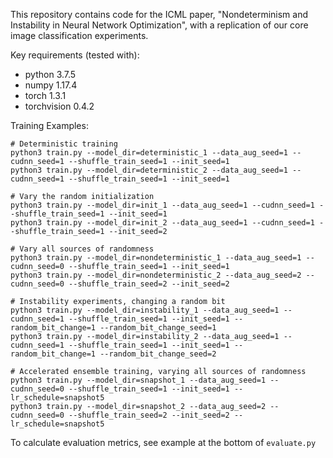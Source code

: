 This repository contains code for the ICML paper,
"Nondeterminism and Instability in Neural Network Optimization",
with a replication of our core image classification experiments.

Key requirements (tested with):
- python 3.7.5
- numpy 1.17.4
- torch 1.3.1
- torchvision 0.4.2


Training Examples:

```
# Deterministic training
python3 train.py --model_dir=deterministic_1 --data_aug_seed=1 --cudnn_seed=1 --shuffle_train_seed=1 --init_seed=1
python3 train.py --model_dir=deterministic_2 --data_aug_seed=1 --cudnn_seed=1 --shuffle_train_seed=1 --init_seed=1

# Vary the random initialization
python3 train.py --model_dir=init_1 --data_aug_seed=1 --cudnn_seed=1 --shuffle_train_seed=1 --init_seed=1
python3 train.py --model_dir=init_2 --data_aug_seed=1 --cudnn_seed=1 --shuffle_train_seed=1 --init_seed=2

# Vary all sources of randomness
python3 train.py --model_dir=nondeterministic_1 --data_aug_seed=1 --cudnn_seed=0 --shuffle_train_seed=1 --init_seed=1
python3 train.py --model_dir=nondeterministic_2 --data_aug_seed=2 --cudnn_seed=0 --shuffle_train_seed=2 --init_seed=2

# Instability experiments, changing a random bit
python3 train.py --model_dir=instability_1 --data_aug_seed=1 --cudnn_seed=1 --shuffle_train_seed=1 --init_seed=1 --random_bit_change=1 --random_bit_change_seed=1
python3 train.py --model_dir=instability_2 --data_aug_seed=1 --cudnn_seed=1 --shuffle_train_seed=1 --init_seed=1 --random_bit_change=1 --random_bit_change_seed=2

# Accelerated ensemble training, varying all sources of randomness
python3 train.py --model_dir=snapshot_1 --data_aug_seed=1 --cudnn_seed=0 --shuffle_train_seed=1 --init_seed=1 --lr_schedule=snapshot5
python3 train.py --model_dir=snapshot_2 --data_aug_seed=2 --cudnn_seed=0 --shuffle_train_seed=2 --init_seed=2 --lr_schedule=snapshot5
```

To calculate evaluation metrics, see example at the bottom of `evaluate.py`
